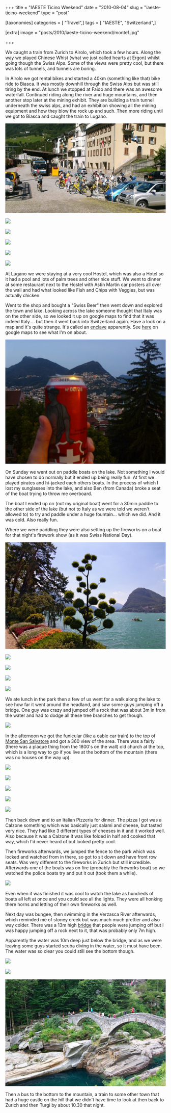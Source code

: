 +++
title = "IAESTE Ticino Weekend"
date = "2010-08-04"
slug = "iaeste-ticino-weekend"
type = "post"

[taxonomies]
categories = [ "Travel",]
tags = [ "IAESTE", "Switzerland",]

[extra]
image = "posts/2010/iaeste-ticino-weekend/monte1.jpg"

+++

We caught a train from Zurich to Airolo, which took a few hours. Along the way we played Chinese Whist (what we just called hearts at Ergon) whilst going though the Swiss Alps. Some of the views were pretty cool, but there was lots of tunnels, and tunnels are boring.

In Airolo we got rental bikes and started a 40km (something like that) bike ride to Biasca. It was mostly downhill through the Swiss Alps but was still tiring by the end. At lunch we stopped at Faido and there was an awesome waterfall. Continued riding along the river and huge mountains, and then another stop later at the mining exhibit. They are building a train tunnel underneath the swiss alps, and had an exhibition showing all the mining equipment and how they blow the rock up and such. Then more riding until we got to Biasca and caught the train to Lugano.

![](ride0.jpg "")

![](ride1.jpg "")

![](ride2.jpg "")

![](faido1.jpg "")

![](faido2.jpg "")

![](faido3.jpg "")

At Lugano we were staying at a very cool Hostel, which was also a Hotel so it had a pool and lots of palm trees and other nice stuff. We went to dinner at some restaurant next to the Hostel with Astin Martin car posters all over the wall and had what looked like Fish and Chips with Veggies, but was actually chicken.

Went to the shop and bought a "Swiss Beer" then went down and explored the town and lake. Looking across the lake someone thought that Italy was on the other side, so we looked it up on google maps to find that it was indeed Italy.... but then it went back into Switzerland again. Have a look on a map and it's quite strange. It's called an [enclave](http://en.wikipedia.org/wiki/Enclave_and_exclave) apparently. See [here](http://maps.google.ch/maps?q=lugano&oe=utf-8&client=firefox-a&ie=UTF8&hq=&hnear=Lugano,+Ticino&gl=ch&ei=oZJZTIPUBpeHOPePrOAI&ved=0CBsQ8gEwAA&ll=45.973583,8.9748&spn=0.028871,0.084543&z=14) on google maps to see what I'm on about.

![](swiss_beer.jpg "")

On Sunday we went out on paddle boats on the lake. Not something I would have chosen to do normally but it ended up being really fun. At first we played pirates and hi-jacked each others boats. In the process of which I lost my sunglasses into the lake, and also Ben (from Canada) broke a seat of the boat trying to throw me overboard.

The boat I ended up on (not my original boat) went for a 30min paddle to the other side of the lake (but not to Italy as we were told we weren't allowed to) to try and paddle under a huge fountain... which we did. And it was cold. Also really fun.

Where we were paddling they were also setting up the fireworks on a boat for that night's firework show (as it was Swiss National Day).

![](lake1.jpg "")

![](lake2.jpg "")

![](lake3.jpg "")

![](lake4.jpg "")

![](lake5.jpg "")

We ate lunch in the park then a few of us went for a walk along the lake to see how far it went around the headland, and saw some guys jumping off a bridge. One guy was crazy and jumped off a rock that was about 3m in from the water and had to dodge all these tree branches to get though.

![](lakehouse.jpg "")

In the afternoon we got the funicular (like a cable car train) to the top of [Monte San Salvatore](https://en.wikipedia.org/wiki/Monte_San_Salvatore) and got a 360 view of the area. There was a fairly (there was a plaque thing from the 1800's on the wall) old church at the top, which is a long way to go if you live at the bottom of the mountain (there was no houses on the way up).

![](funicular1.jpg "")

![](funicular2.jpg "")

![](monte1.jpg "")

![](monte2.jpg "")

![](monte3.jpg "")

Then back down and to an Italian Pizzeria for dinner. The pizza I got was a Calzone something which was basically just salami and cheese, but tasted very nice. They had like 3 different types of cheeses in it and it worked well. Also because it was a Calzone it was like folded in half and cooked that way, which I'd never heard of but looked pretty cool.

Then fireworks afterwards, we jumped the fence to the park which was locked and watched from in there, so got to sit down and have front row seats. Was very different to the fireworks in Zurich but still incredible. Afterwards one of the boats was on fire (probably the fireworks boat) so we watched the police boats try and put it out (took them a while).

![](fireworks.jpg "")

Even when it was finished it was cool to watch the lake as hundreds of boats all left at once and  you could see all the lights. They were all honking there horns and letting of their own fireworks as well.

Next day was bungee, then swimming in the Verzasca River afterwards, which reminded me of stoney creek but was much much prettier and also way colder. There was a 13m high [bridge](https://en.wikipedia.org/wiki/Lavertezzo) that people were jumping off but I was happy jumping off a rock next to it, that was probably only 7m high.

Apparently the water was 10m deep just below the bridge, and as we were leaving some guys started scuba diving in the water, so it must have been. The water was so clear you could still see the bottom though.

![](verzasca.jpg "")

![](verzasca2.jpg "")

![](verzasca3.jpg "")

Then a bus to the bottom to the mountain, a train to some other town that had a huge castle on the hill that we didn't have time to look at then back to Zurich and then Turgi by about 10.30 that night.